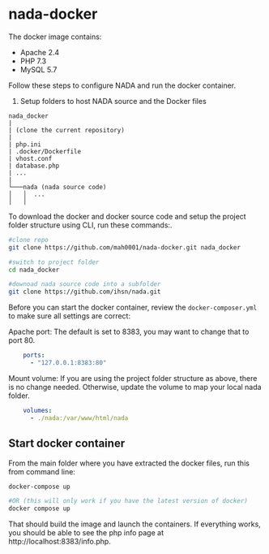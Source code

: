 # nada-docker
The docker image contains:

- Apache 2.4
- PHP 7.3
- MySQL 5.7

Follow these steps to configure NADA and run the docker container.

1. Setup folders to host NADA source and the Docker files

```
nada_docker 
|
| (clone the current repository)
|
| php.ini
| .docker/Dockerfile
| vhost.conf
| database.php
| ...
|
└───nada (nada source code)
│   │  ...
│   │
```

To download the docker and docker source code and setup the project folder structure using CLI, run these commands:.

```bash
#clone repo
git clone https://github.com/mah0001/nada-docker.git nada_docker

#switch to project folder
cd nada_docker

#downoad nada source code into a subfolder
git clone https://github.com/ihsn/nada.git
```

Before you can start the docker container, review the `docker-composer.yml` to make sure all settings are correct:

Apache port: The default is set to 8383, you may want to change that to port 80.

```yaml
    ports:
      - "127.0.0.1:8383:80"
```

Mount volume: If you are using the project folder structure as above, there is no change needed. Otherwise, update the volume to map your local nada folder.

```yaml
    volumes:
      - ./nada:/var/www/html/nada
```

## Start docker container

From the main folder where you have extracted the docker files, run this from command line:

```bash
docker-compose up

#OR (this will only work if you have the latest version of docker)
docker compose up 
```

That should build the image and launch the containers. If everything works, you should be able to see the php info page at http://localhost:8383/info.php.